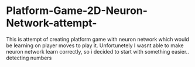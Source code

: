 # Platform-Game-2D-Neuron-Network-attempt-
This is attempt of creating platform game with neuron network which would be learning on player moves to play it. Unfortunetely I wasnt able to make neuron network learn correctly, so i decided to start with something easier.. detecting numbers
